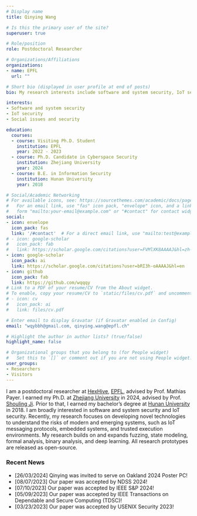 ```yaml
---
# Display name
title: Qinying Wang

# Is this the primary user of the site?
superuser: true

# Role/position
role: Postdoctoral Researcher

# Organizations/Affiliations
organizations:
- name: EPFL
  url: ""

# Short bio (displayed in user profile at end of posts)
bio: My research interests include software and system security, IoT security, and AI for security.

interests:
- Software and system security
- IoT security
- Social issues and security

education:
  courses:
  - course: Visiting Ph.D. Student
    institution: EPFL
    year: 2022 - 2023
  - course: Ph.D. Candidate in Cyberspace Security
    institution: Zhejiang University 
    year: 2024
  - course: B.E. in Information Security
    institution: Hunan University
    year: 2018

# Social/Academic Networking
# For available icons, see: https://sourcethemes.com/academic/docs/page-builder/#icons
#   For an email link, use "fas" icon pack, "envelope" icon, and a link in the
#   form "mailto:your-email@example.com" or "#contact" for contact widget.
social:
- icon: envelope
  icon_pack: fas
  link: '/#contact'  # For a direct email link, use "mailto:test@example.org".
# - icon: google-scholar
#   icon_pack: fab
#   link: https://scholar.google.com/citations?user=FVMlXK8AAAAJ&hl=zh-CN
- icon: google-scholar
  icon_pack: ai
  link: https://scholar.google.com/citations?user=bRI3h-oAAAAJ&hl=en
- icon: github
  icon_pack: fab
  link: https://github.com/wqqqy
# Link to a PDF of your resume/CV from the About widget.
# To enable, copy your resume/CV to `static/files/cv.pdf` and uncomment the lines below.
# - icon: cv
#   icon_pack: ai
#   link: files/cv.pdf

# Enter email to display Gravatar (if Gravatar enabled in Config)
email: "wqybbh@gmail.com, qinying.wang@epfl.ch"

# Highlight the author in author lists? (true/false)
highlight_name: false

# Organizational groups that you belong to (for People widget)
#   Set this to `[]` or comment out if you are not using People widget.
user_groups:
- Researchers
- Visitors
---
```


I am a postdoctoral researcher at [HexHive](http://hexhive.epfl.ch/), [EPFL](https://www.epfl.ch/en/), advised by Prof. Mathias Payer. I earned my Ph.D. at [Zhejiang University](https://www.zju.edu.cn/english/) in 2024, advised by Prof. [Shouling Ji](http://nesa.zju.edu.cn/webpage/crew/jsl.html). Prior to that, I earned my bachelor’s degree at [Hunan University](http://www-en.hnu.edu.cn/) in 2018. I am broadly interested in software and system security and IoT security. Recently, my research focuses on developing novel technologies to understand the risks of modern and emerging systems, such as IoT messaging protocols, embedded systems, and trusted execution environments. My research builds on and expands fuzzing, state modeling, formal analysis, binary analysis, and deep learning. All research prototypes are released as open-source.


### Recent News
* [26/03/2024] Qinying was invited to serve on Oakland 2024 Poster PC!
* [08/07/2023] Our paper was accepted by NDSS 2024!
* [07/10/2023] Our paper was accepted by IEEE S&P 2024!
* [05/09/2023] Our paper was accepted by IEEE Transactions on Dependable and Secure Computing (TDSC)!
* [03/23/2023] Our paper was accepted by USENIX Security 2023!
<!-- * [03/17/2023] Qinying was invited to serve on Oakland 2023 Poster PC! -->
<!-- * [10/11/2022] Our paper was accepted by USENIX Security 2023!
* [04/11/2022] Our paper was accepted by ISSTA 2022!
* [05/25/2021] Our paper was accepted by USENIX Security 2021! -->


